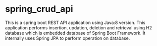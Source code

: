# spring_crud_api
This is a spring boot REST API application using Java:8 version. This application performs insertion, updation, deletion and retrieval using H2 database which is embedded database of Spring Boot Framework. It internally uses Spring JPA to perform operation on database.
